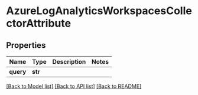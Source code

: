 # AzureLogAnalyticsWorkspacesCollectorAttribute

## Properties
Name | Type | Description | Notes
------------ | ------------- | ------------- | -------------
**query** | **str** |  | 

[[Back to Model list]](../README.md#documentation-for-models) [[Back to API list]](../README.md#documentation-for-api-endpoints) [[Back to README]](../README.md)


